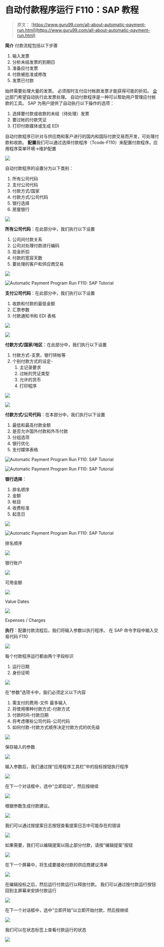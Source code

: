 # 自动付款程序运行 F110：SAP 教程

> 原文： [https://www.guru99.com/all-about-automatic-payment-run.html](https://www.guru99.com/all-about-automatic-payment-run.html)

**简介**
付款流程包括以下步骤

1.  输入发票
2.  分析未结发票的到期日
3.  准备应付发票
4.  付款被批准或修改
5.  发票已付款

始终需要处理大量的发票。 必须按时支付应付帐款发票才能获得可能的折扣。 [会计](/accounting.html)部门希望自动执行此发票处理。 自动付款程序是一种可以帮助用户管理应付帐款的工具。 SAP 为用户提供了自动执行以下操作的选项：

1.  选择要付款或收款的未结（待处理）发票
2.  要过帐的付款凭证
3.  打印付款媒体或生成 EDI

自动付款程序已针对与供应商和客户进行的国内和国际付款交易而开发，可处理付款和收款。 **配置**我们可以通过选择付款程序（Tcode-F110）来配置付款程序。应用程序菜单环境->维护配置

![](img/e0f80aac17be9b38b0e126cc467c900b.png)

自动付款程序的设置分为以下类别：

1.  所有公司代码
2.  支付公司代码
3.  付款方式/国家
4.  付款方式/公司代码
5.  银行选择
6.  房屋银行

![](img/4f34eb9be0080c967fb2c8abdc1fdf1b.png)

**所有公司代码**：在此部分中，我们执行以下设置

1.  公司间付款关系
2.  公司对处理付款进行编码
3.  现金折扣
4.  付款的宽容天数
5.  要处理的客户和供应商交易

![](img/e24e34c50282bb904cf4d133f2e451fc.png)

![Automatic Payment Program Run F110: SAP Tutorial](img/302c20fff4876dd5497d151db5e41b53.png)

**支付公司代码**：在此部分中，我们执行以下设置

1.  收款和付款的最低金额
2.  汇票参数
3.  付款通知书和 EDI 表格

![](img/e9d13c488f6d031b6145f56a27be6292.png)

![](img/f8bfbe57a1a1dbd1f508f1c2e12917e3.png)

**付款方式/国家/地区**：在此部分中，我们执行以下设置

1.  付款方式-支票，银行转帐等
2.  个别付款方式的设定-
    1.  主记录要求
    2.  过帐的凭证类型
    3.  允许的货币
    4.  打印程序

![](img/7bcc4c7bcdccb1155ac0f32c066afd47.png)

![](img/08d6f27840d150ec69ed9a983f8b008b.png)

**付款方式/公司代码**：在本部分中，我们执行以下设置

1.  最低和最高付款金额
2.  是否允许国外付款和外币付款
3.  分组选项
4.  银行优化
5.  支付媒体表格

![Automatic Payment Program Run F110: SAP Tutorial](img/ac09fb2d6efc066aa21d25d7cd70a284.png)

![Automatic Payment Program Run F110: SAP Tutorial](img/1f148eb0d9b720013c814e3731cc6a3c.png)

**银行选择**：

1.  排名顺序
2.  金额
3.  帐目
4.  收费标准
5.  起息日

![](img/98461ef19c5fa9d91ac5903c2bcdbf07.png)

![Automatic Payment Program Run F110: SAP Tutorial](img/c33bfeab9754b5ffe3b0ac52cd132334.png)

排名顺序

![](img/b44cefb94c232721dc8a64587b10fc69.png)

银行账户

![](img/7beedd4a81dca997958aaa6fdfade8b2.png)

可用金额

![](img/b5d638b312634e8cbb07b7e57604837c.png)

Value Dates

![](img/270f63a8bc6dc70da68157258168aa41.png)

Expenses / Charges

**执行**：配置付款流程后，我们将输入参数以执行程序。 在 SAP 命令字段中输入交易代码 F110

![](img/17489148eee8a7425a234cb1a5155eac.png)

每个付款程序运行都由两个字段标识

1.  运行日期
2.  身份证明

![](img/1df4d0f94d4c41b5aa1777b7923a6f73.png)

在“参数”选项卡中，我们必须定义以下内容

1.  需支付的费用-文件 最多输入
2.  将使用哪种付款方式-付款方式
3.  付款时间-付款日期
4.  将考虑哪些公司代码-公司代码
5.  如何付款-付款方式顺序决定付款方式的优先级

![](img/1c8039cdec1f5f2fd0beb7639716e89f.png)

保存输入的参数

![](img/576f9dbf39c96078dd5661aec6063fbd.png)

输入参数后，我们通过按“应用程序工具栏”中的投标按钮执行程序

![](img/fd2a0ac3820744fc3c0f37611d69a5ca.png)

在下一个对话框中，选中“立即启动”，然后按继续

![](img/12b328be88b1f63b26ccd3165f669e87.png)

根据参数生成付款建议。

![](img/f53d76b800433b93981a6df74f3be080.png)

我们可以通过按提案日志按钮查看提案日志中可能存在的错误

![](img/32189134e6faa4f24d50921535d7aae0.png)

如果需要，我们可以编辑提案以阻止部分付款，请按“编辑提案”按钮

![](img/84841d906882539e34b72969df92d26c.png)

在下一个屏幕中，将生成要接收付款的供应商建议清单

![](img/4719bd1dc714052f52d47718dd058cc2.png)

在编辑投标之后，然后运行付款运行以释放付款。 我们可以通过按付款运行按钮回到主屏幕来安排付款运行

![](img/f70df65b4603bcc688d40844a89fd3fa.png)

在下一个对话框中，选中“立即开始”以立即开始付款，然后按继续

![](img/60f583e4da9ee70f86a5e1829197ae15.png)

我们可以在状态标签上查看付款运行的状态

![](img/a07514a96745226f68b57d72f05dfaa7.png)